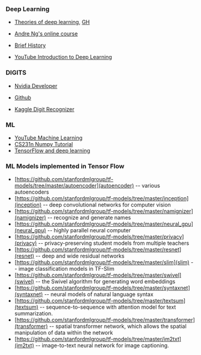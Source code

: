 ### Deep Learning
+ [Theories of deep learning](https://stats385.github.io/), [GH](https://github.com/stats385/stats385.github.io)
+ [Andre Ng's online course](https://www.coursera.org/specializations/deep-learning)
+ [Brief History](http://www.andreykurenkov.com/writing/a-brief-history-of-neural-nets-and-deep-learning/)


+ [YouTube Introduction to Deep Learning](https://www.youtube.com/watch?v=S75EdAcXHKk)


### DIGITS

+ [Nvidia Developer](https://developer.nvidia.com/digits)
+ [Github](https://github.com/NVIDIA/DIGITS)


+ [Kaggle Digit Recognizer](https://www.kaggle.com/c/digit-recognizer)


### ML

+ [YouTube Machine Learning](https://www.youtube.com/playlist?list=PLQVvvaa0QuDfKTOs3Keq_kaG2P55YRn5v)
+ [CS231n Numpy Tutorial](http://cs231n.github.io/python-numpy-tutorial/)
+ [TensorFlow and deep learning](https://cloud.google.com/blog/big-data/2017/01/learn-tensorflow-and-deep-learning-without-a-phd)

### ML Models implemented in Tensor Flow

- [https://github.com/stanfordmlgroup/tf-models/tree/master/autoencoder](autoencoder) -- various autoencoders
- [https://github.com/stanfordmlgroup/tf-models/tree/master/inception](inception) -- deep convolutional networks for computer vision
- [https://github.com/stanfordmlgroup/tf-models/tree/master/namignizer](namignizer) -- recognize and generate names
- [https://github.com/stanfordmlgroup/tf-models/tree/master/neural_gpu](neural_gpu) -- highly parallel neural computer
- [https://github.com/stanfordmlgroup/tf-models/tree/master/privacy](privacy) -- privacy-preserving student models from multiple teachers
- [https://github.com/stanfordmlgroup/tf-models/tree/master/resnet](resnet) -- deep and wide residual networks
- [https://github.com/stanfordmlgroup/tf-models/tree/master/slim](slim) -- image classification models in TF-Slim
- [https://github.com/stanfordmlgroup/tf-models/tree/master/swivel](swivel) -- the Swivel algorithm for generating word embeddings
- [https://github.com/stanfordmlgroup/tf-models/tree/master/syntaxnet](syntaxnet) -- neural models of natural language syntax
- [https://github.com/stanfordmlgroup/tf-models/tree/master/textsum](textsum) -- sequence-to-sequence with attention model for text summarization.
- [https://github.com/stanfordmlgroup/tf-models/tree/master/transformer](transformer) -- spatial transformer network, which allows the spatial manipulation of data within the network
- [https://github.com/stanfordmlgroup/tf-models/tree/master/im2txt](im2txt) -- image-to-text neural network for image captioning.
